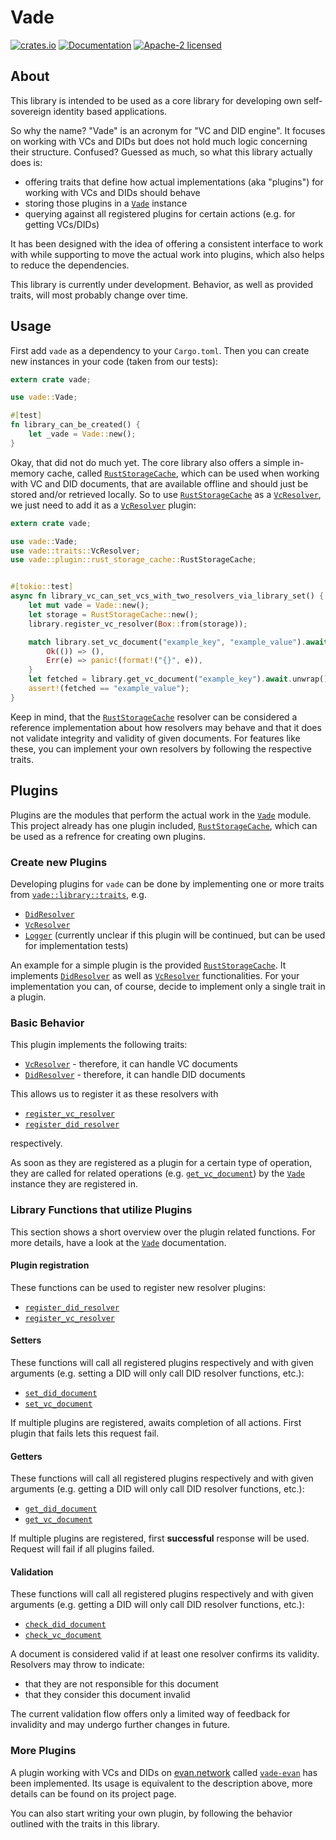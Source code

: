 # Vade

[![crates.io](https://img.shields.io/crates/v/vade.svg)](https://crates.io/crates/vade)
[![Documentation](https://docs.rs/vade/badge.svg)](https://docs.rs/vade)
[![Apache-2 licensed](https://img.shields.io/crates/l/vade.svg)](./LICENSE.txt)

## About

This library is intended to be used as a core library for developing own self-sovereign identity based applications.

So why the name? "Vade" is an acronym for "VC and DID engine". It focuses on working with VCs and DIDs but does not hold much logic concerning their structure. Confused? Guessed as much, so what this library actually does is:

- offering traits that define how actual implementations (aka "plugins") for working with VCs and DIDs should behave
- storing those plugins in a [`Vade`] instance
- querying against all registered plugins for certain actions (e.g. for getting VCs/DIDs)

It has been designed with the idea of offering a consistent interface to work with while supporting to move the actual work into plugins, which also helps to reduce the dependencies.

This library is currently under development. Behavior, as well as provided traits, will most probably change over time.

## Usage

First add `vade` as a dependency to your `Cargo.toml`. Then you can create new instances in your code (taken from our tests):

```rust
extern crate vade;

use vade::Vade;

#[test]
fn library_can_be_created() {
    let _vade = Vade::new();
}
```

Okay, that did not do much yet. The core library also offers a simple in-memory cache, called [`RustStorageCache`], which can be used when working with VC and DID documents, that are available offline and should just be stored and/or retrieved locally. So to use [`RustStorageCache`] as a [`VcResolver`], we just need to add it as a [`VcResolver`] plugin:

```rust
extern crate vade;

use vade::Vade;
use vade::traits::VcResolver;
use vade::plugin::rust_storage_cache::RustStorageCache;


#[tokio::test]
async fn library_vc_can_set_vcs_with_two_resolvers_via_library_set() {
    let mut vade = Vade::new();
    let storage = RustStorageCache::new();
    library.register_vc_resolver(Box::from(storage));

    match library.set_vc_document("example_key", "example_value").await {
        Ok(()) => (),
        Err(e) => panic!(format!("{}", e)),
    }
    let fetched = library.get_vc_document("example_key").await.unwrap();
    assert!(fetched == "example_value");
}
```

Keep in mind, that the [`RustStorageCache`] resolver can be considered a reference implementation about how resolvers may behave and that it does not validate integrity and validity of given documents. For features like these, you can implement your own resolvers by following the respective traits.

## Plugins

Plugins are the modules that perform the actual work in the [`Vade`] module. This project already has one plugin included,  [`RustStorageCache`], which can be used as a refrence for creating own plugins.

### Create new Plugins

Developing plugins for `vade` can be done by implementing one or more traits from [`vade::library::traits`], e.g.

- [`DidResolver`]
- [`VcResolver`]
- [`Logger`] (currently unclear if this plugin will be continued, but can be used for implementation tests)

An example for a simple plugin is the provided [`RustStorageCache`]. It implements [`DidResolver`] as well as [`VcResolver`] functionalities. For your implementation you can, of course, decide to implement only a single trait in a plugin.

### Basic Behavior

This plugin implements the following traits:

- [`VcResolver`] - therefore, it can handle VC documents
- [`DidResolver`] - therefore, it can handle DID documents

This allows us to register it as these resolvers with

- [`register_vc_resolver`]
- [`register_did_resolver`]

respectively.

As soon as they are registered as a plugin for a certain type of operation, they are called for related operations (e.g. [`get_vc_document`]) by the [`Vade`] instance they are registered in.

### Library Functions that utilize Plugins

This section shows a short overview over the plugin related functions. For more details, have a look at the [`Vade`] documentation.

#### Plugin registration

These functions can be used to register new resolver plugins:

- [`register_did_resolver`]
- [`register_vc_resolver`]

#### Setters

These functions will call all registered plugins respectively and with given arguments (e.g. setting a DID will only call DID resolver functions, etc.):

- [`set_did_document`]
- [`set_vc_document`]

If multiple plugins are registered, awaits completion of all actions. First plugin that fails lets this request fail.

#### Getters

These functions will call all registered plugins respectively and with given arguments (e.g. getting a DID will only call DID resolver functions, etc.):

- [`get_did_document`]
- [`get_vc_document`]

If multiple plugins are registered, first **successful** response will be used. Request will fail if all plugins failed.

#### Validation

These functions will call all registered plugins respectively and with given arguments (e.g. getting a DID will only call DID resolver functions, etc.):

- [`check_did_document`]
- [`check_vc_document`]

A document is considered valid if at least one resolver confirms its validity. Resolvers may throw to indicate:

- that they are not responsible for this document
- that they consider this document invalid

The current validation flow offers only a limited way of feedback for invalidity and may undergo further changes in future.

### More Plugins

A plugin working with VCs and DIDs on [evan.network] called [`vade-evan`] has been implemented. Its usage is equivalent to the description above, more details can be found on its project page.

You can also start writing your own plugin, by following the behavior outlined with the traits in this library.

[evan.network]: https://evan.network
[`check_did_document`]: https://docs.rs/vade/*/vade/traits/trait.DidResolver.html#tymethod.check_did_document
[`check_vc_document`]: https://docs.rs/vade/*/vade/traits/trait.VcResolver.html#tymethod.check_vc_document
[`DidResolver`]: https://docs.rs/vade/*/vade/traits/trait.DidResolver.html
[`get_did_document`]: https://docs.rs/vade/*/vade/traits/trait.DidResolver.html#tymethod.get_did_document
[`get_vc_document`]: https://docs.rs/vade/*/vade/traits/trait.VcResolver.html#tymethod.get_vc_document
[`Logger`]: https://docs.rs/vade/*/vade/traits/trait.Logger.html
[`register_did_resolver`]: https://docs.rs/vade/*/vade/struct.Vade.html#method.register_did_resolver
[`register_vc_resolver`]: https://docs.rs/vade/*/vade/struct.Vade.html#method.register_did_resolver
[`RustStorageCache`]: https://docs.rs/vade/*/vade/plugin/rust_storage_cache/struct.RustStorageCache.html
[`set_did_document`]: https://docs.rs/vade/*/vade/traits/trait.DidResolver.html#tymethod.set_did_document
[`set_vc_document`]: https://docs.rs/vade/*/vade/traits/trait.VcResolver.html#tymethod.set_vc_document
[`vade-evan`]: https://docs.rs/vade-evan
[`vade::library::traits`]: https://docs.rs/vade/*/vade/traits/index.html
[`Vade`]: https://docs.rs/vade/*/vade/struct.Vade.html
[`VcResolver`]: https://docs.rs/vade/*/vade/traits/trait.VcResolver.html
